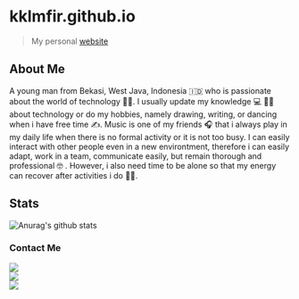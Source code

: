 # kklmfir.github.io
  > My personal [website](kklmfir.github.io)

## About Me
A young man from Bekasi, West Java, Indonesia :indonesia: who is passionate about the world of technology :man_technologist:. I usually update my knowledge :computer: :bowing_man: about technology or do my hobbies, namely drawing, writing, or dancing when i have free time :writing_hand:. Music is one of my friends :headphones: that i always play in my daily life when there is no formal activity or it is not too busy. I can easily interact with other people even in a new environtment, therefore i can easily adapt, work in a team, communicate easily, but remain thorough and professional :nerd_face: . However, i also need time to be alone so that my energy can recover after activities i do :lotus_position_man:.

## Stats
![Anurag's github stats](https://github-readme-stats.vercel.app/api?username=kklmfir&show_icons=true&theme=radical)<br>

### Contact Me
[![](https://img.shields.io/badge/Facebook-blue?logo=Facebook&logoColor=blue&labelColor=white)](https://m.facebook.com/Almfarka70) </br>
[![](https://img.shields.io/reddit/user-karma/link/kklmfir?color=white&label=reddit&logo=reddit&style=social)](http://reddit.com/r/kklmfir) </br>
[![](https://img.shields.io/badge/Telegram-blue?logo=Telegram&logoColor=blue&labelColor=white)](https://t.me/kkImfir) </br>

